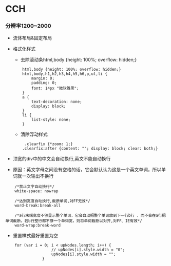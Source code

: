 # CCH
### 分辨率1200~2000
+ 流体布局&固定布局

+ 格式化样式
    - 去除滚动条html,body {height: 100%; overflow: hidden;}
    ```
        html,body {height: 100%; overflow: hidden;}
        html,body,h1,h2,h3,h4,h5,h6,p,ul,li {
            margin: 0;
            padding: 0;
            font: 14px "微软雅黑";
        }
        a {
            text-decoration: none;
            display: block;
        }
        li {
            list-style: none;
        }
    ```
    - 清除浮动样式
    ```
         .clearfix {*zoom: 1;}
        .clearfix:after {content: ""; display: block; clear: both;}
    ```
+ 顶宽的div中的中文会自动换行,英文不能自动换行
- 原因：英文字母之间没有空格的话，它会默认认为这是一个英文单词，所以单词就一次输出不换行
```
    /*禁止文字自动换行*/
    white-space: nowrap

    /*达到宽度自动换行,截断单词,对FF无效*/
    word-break:break-all

    /*a行末端宽度不够显示整个单词，它会自动把整个单词放到下一行b行 ，而不会在a行把单词截断。若b行整行都不够一个单词宽，则将单词截断以对齐,对FF、IE有效*/
    word-wrap:break-word
```

+ 重置样式最好重置为空
```
    for (var i = 0; i < upNodes.length; i++) {
                    // upNodes[i].style.width = "0";
                    upNodes[i].style.width = "";
                }
```